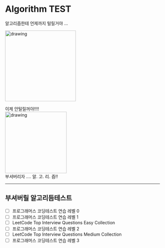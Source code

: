 # Algorithm TEST
알고리즘한테 언제까지 털릴거야 ...

<img src="https://media.giphy.com/media/7SF5scGB2AFrgsXP63/giphy.gif" alt="drawing" width="230"/>
  
이제 안털릴꺼야!!!!   
<img src="https://media.giphy.com/media/l2Sq1cZMApXtuEHJK/giphy.gif" alt="drawing" width="200"/>  
부셔버리자 .... 알. 고. 리. 즘!!  

---
## 부셔버릴 알고리듬테스트

- [ ] 프로그래머스 코딩테스트 연습 레벨 0
- [ ] 프로그래머스 코딩테스트 연습 레벨 1 
- [ ] LeetCode Top Interview Questions Easy Collection 
- [ ] 프로그래머스 코딩테스트 연습 레벨 2 
- [ ] LeetCode Top Interview Questions Medium Collection
- [ ] 프로그래머스 코딩테스트 연습 레벨 3
